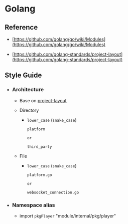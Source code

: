 # Golang

## Reference

  - [https://github.com/golang/go/wiki/Modules](https://github.com/golang/go/wiki/Modules)

  - [https://github.com/golang-standards/project-layout](https://github.com/golang-standards/project-layout)


## Style Guide

  - ### Architecture

    - Base on [project-layout](https://github.com/golang-standards/project-layout)

    - Directory

      - `lower_case` (`snake_case`)

        ```
        platform

        or

        third_party
        ```

    - File

      - `lower_case` (`snake_case`)

        ```
        platform.go

        or

        websocket_connection.go

        ```

  - ### Namespace alias

    - import `pkgPlayer` "module/internal/pkg/player"